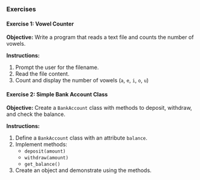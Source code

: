 ### **Exercises**

#### **Exercise 1: Vowel Counter**

**Objective:** Write a program that reads a text file and counts the number of vowels.

**Instructions:**

1. Prompt the user for the filename.
2. Read the file content.
3. Count and display the number of vowels (`a`, `e`, `i`, `o`, `u`)


#### **Exercise 2: Simple Bank Account Class**

**Objective:** Create a `BankAccount` class with methods to deposit, withdraw, and check the balance.

**Instructions:**

1. Define a `BankAccount` class with an attribute `balance`.
2. Implement methods:
   - `deposit(amount)`
   - `withdraw(amount)`
   - `get_balance()`
3. Create an object and demonstrate using the methods.
